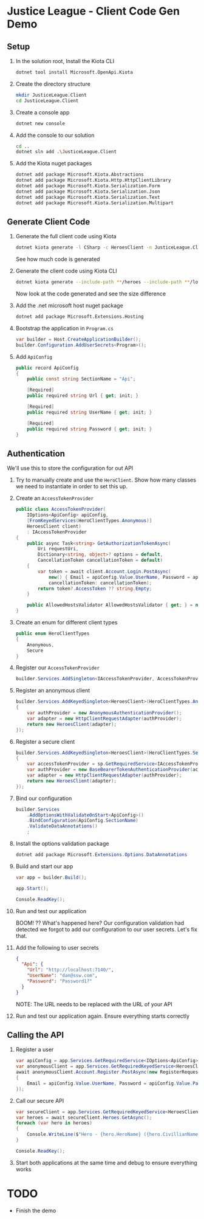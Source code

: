 # Justice League - Client Code Gen Demo

## Setup

1. In the solution root, Install the Kiota CLI

    ```bash
    dotnet tool install Microsoft.OpenApi.Kiota
    ```

1. Create the directory structure

    ```bash
    mkdir JusticeLeague.Client
    cd JusticeLeague.Client
    ```

1. Create a console app

    ```bash
    dotnet new console 
    ```
   
1. Add the console to our solution

    ```bash
    cd ..
    dotnet sln add .\JusticeLeague.Client
    ```
   
1. Add the Kiota nuget packages

    ```bash
    dotnet add package Microsoft.Kiota.Abstractions
    dotnet add package Microsoft.Kiota.Http.HttpClientLibrary
    dotnet add package Microsoft.Kiota.Serialization.Form
    dotnet add package Microsoft.Kiota.Serialization.Json
    dotnet add package Microsoft.Kiota.Serialization.Text
    dotnet add package Microsoft.Kiota.Serialization.Multipart
    ```
   
## Generate Client Code

1. Generate the full client code using Kiota

    ```bash
    dotnet kiota generate -l CSharp -c HeroesClient -n JusticeLeague.Client --openapi "..\JusticeLeague.Api\wwwroot\swagger.json" -o .\Client 
    ```

    See how much code is generated


1. Generate the client code using Kiota CLI

    ```bash
    dotnet kiota generate --include-path **/heroes --include-path **/login --include-path **/register -l CSharp -c HeroesClient -n JusticeLeague.Client --openapi "..\JusticeLeague.Api\wwwroot\swagger.json" -o ./Client --clean-output
    ```
   
    Now look at the code generated and see the size difference

1. Add the .net microsoft host nuget package

    ```bash
    dotnet add package Microsoft.Extensions.Hosting
    ```

1. Bootstrap the application in `Program.cs`

    ```csharp
    var builder = Host.CreateApplicationBuilder();
    builder.Configuration.AddUserSecrets<Program>();
    ```

1. Add `ApiConfig`

    ```csharp
    public record ApiConfig
    {
        public const string SectionName = "Api";
    
        [Required]
        public required string Url { get; init; }
    
        [Required]
        public required string UserName { get; init; }
    
        [Required]
        public required string Password { get; init; }
    }
    ```
 
## Authentication
  
   We'll use this to store the configuration for out API

1. Try to manually create and use the `HeroClient`.  Show how many classes we need to instantiate in order to set this up.

1. Create an `AccessTokenProvider`

    ```csharp
    public class AccessTokenProvider(
        IOptions<ApiConfig> apiConfig,
        [FromKeyedServices(HeroClientTypes.Anonymous)]
        HeroesClient client)
        : IAccessTokenProvider
    {
        public async Task<string> GetAuthorizationTokenAsync(
            Uri requestUri,
            Dictionary<string, object>? options = default,
            CancellationToken cancellationToken = default)
        {
            var token = await client.Account.Login.PostAsync(
                new() { Email = apiConfig.Value.UserName, Password = apiConfig.Value.Password },
                cancellationToken: cancellationToken);
            return token?.AccessToken ?? string.Empty;
        }
    
        public AllowedHostsValidator AllowedHostsValidator { get; } = new();
    }
    ```
1. Create an enum for different client types

    ```csharp
    public enum HeroClientTypes
    {
        Anonymous,
        Secure
    }
    ```

1. Register our `AccessTokenProvider`

    ```csharp
    builder.Services.AddSingleton<IAccessTokenProvider, AccessTokenProvider>();
    ```

1. Register an anonymous client

    ```csharp
    builder.Services.AddKeyedSingleton<HeroesClient>(HeroClientTypes.Anonymous, (p, o) =>
    {
        var authProvider = new AnonymousAuthenticationProvider();
        var adapter = new HttpClientRequestAdapter(authProvider);
        return new HeroesClient(adapter);
    });
    ```
   
1. Register a secure client

    ```csharp
    builder.Services.AddKeyedSingleton<HeroesClient>(HeroClientTypes.Secure, (sp, o) =>
    {
        var accessTokenProvider = sp.GetRequiredService<IAccessTokenProvider>();
        var authProvider = new BaseBearerTokenAuthenticationProvider(accessTokenProvider);
        var adapter = new HttpClientRequestAdapter(authProvider);
        return new HeroesClient(adapter);
    });
    ```

1. Bind our configuration

    ```csharp
    builder.Services
        .AddOptionsWithValidateOnStart<ApiConfig>()
        .BindConfiguration(ApiConfig.SectionName)
        .ValidateDataAnnotations()
        ;
    ```
   
1. Install the options validation package

    ```csharp
    dotnet add package Microsoft.Extensions.Options.DataAnnotations
    ```
   
1. Build and start our app

    ```csharp
    var app = builder.Build();
    
    app.Start();
   
    Console.ReadKey();
    ```

1. Run and test our application

    BOOM! ?? What's happened here?  Our configuration validation had detected we forgot to add our configuration to our user secrets.  Let's fix that.

1. Add the following to user secrets

    ```json
    {
      "Api": {
        "Url": "http://localhost:7140/",
        "UserName": "dan@ssw.com",
        "Password": "Password1?"
      }
    }
    ```

    NOTE: The URL needs to be replaced with the URL of your API

1. Run and test our application again.  Ensure everything starts correctly

## Calling the API

1. Register a user

    ```csharp
    var apiConfig = app.Services.GetRequiredService<IOptions<ApiConfig>>();
    var anonymousClient = app.Services.GetRequiredKeyedService<HeroesClient>(HeroClientTypes.Anonymous);
    await anonymousClient.Account.Register.PostAsync(new RegisterRequest
    {
        Email = apiConfig.Value.UserName, Password = apiConfig.Value.Password
    });
    ```
   
2. Call our secure API

    ```csharp
    var secureClient = app.Services.GetRequiredKeyedService<HeroesClient>(HeroClientTypes.Secure);
    var heroes = await secureClient.Heroes.GetAsync();
    foreach (var hero in heroes)
    {
        Console.WriteLine($"Hero - {hero.HeroName} ({hero.CivillianName})");
    }
    
    Console.ReadKey();
    ```

1. Start both applications at the same time and debug to ensure everything works

# TODO

- Finish the demo
